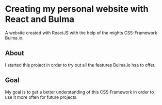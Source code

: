 # Creating my personal website with React and Bulma

A website created with ReactJS with the help of the mights CSS-Framework Bulma.io.

## About

I started this project in order to try out all the features Bulma.io hsa to offer. 

## Goal

My goal is to get a better understanding of this CSS Framework in order to use it more often for future projects.


